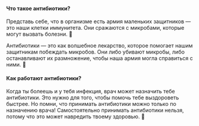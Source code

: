 #### Что такое антибиотики?

Представь себе, что в организме есть армия маленьких защитников — это наши клетки иммунитета. Они сражаются с микробами, которые могут вызвать болезни. 🦠

Антибиотики — это как волшебное лекарство, которое помогает нашим защитникам побеждать микробов. Они либо убивают микробы, либо останавливают их размножение, чтобы наша армия могла справиться с ними. 💪

#### Как работают антибиотики?

Когда ты болеешь и у тебя инфекция, врач может назначить тебе антибиотики. Это нужно для того, чтобы помочь тебе выздороветь быстрее. Но помни, что принимать антибиотики можно только по назначению врача! Самостоятельно принимать антибиотики нельзя, потому что это может навредить твоему здоровью. 💊